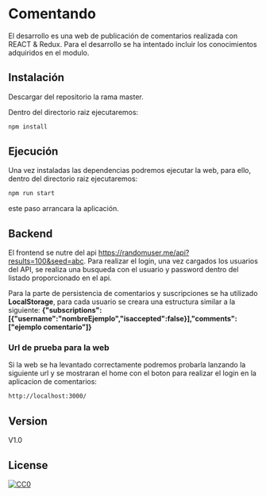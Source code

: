 # Comentando

El desarrollo es una web de publicación de comentarios realizada con REACT & Redux.
Para el desarrollo se ha intentado incluir los conocimientos adquiridos en el modulo.

## Instalación

Descargar del repositorio la rama master.

Dentro del directorio raiz ejecutaremos:
```bash
npm install
```

## Ejecución

Una vez instaladas las dependencias podremos ejecutar la web, para ello, dentro del directorio raiz ejecutaremos:
```bash
npm run start
```
este paso arrancara la aplicación.

## Backend

El frontend se nutre del api https://randomuser.me/api?results=100&seed=abc.
Para realizar el login, una vez cargados los usuarios del API, se realiza una busqueda con el usuario y password dentro del listado proporcionado en el api.

Para la parte de persistencia de comentarios y suscripciones se ha utilizado **LocalStorage**, para cada usuario se creara una estructura similar a la siguiente:
**{"subscriptions":[{"username":"nombreEjemplo","isaccepted":false}],"comments":["ejemplo comentario"]}**

### Url de prueba para la web

Si la web se ha levantado correctamente podremos probarla lanzando la siguiente url y se mostraran el home con el boton para realizar el login en la aplicacion de comentarios:

```bash
http://localhost:3000/

```

## Version

 V1.0

## License
[![CC0](https://licensebuttons.net/p/zero/1.0/88x31.png)](https://creativecommons.org/publicdomain/zero/1.0/)